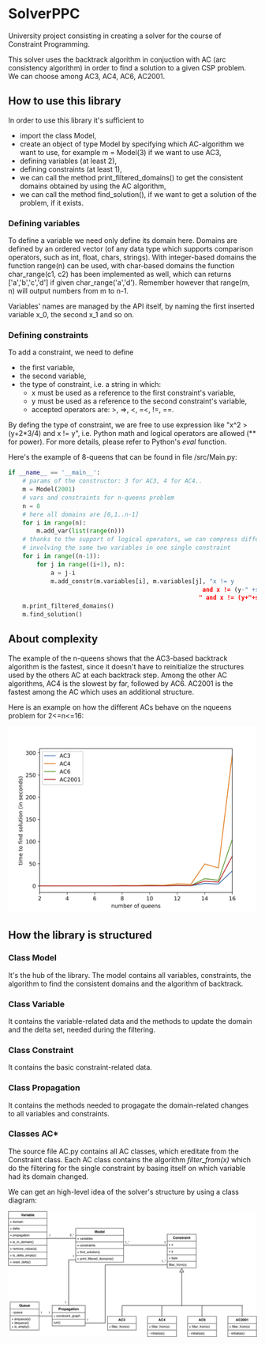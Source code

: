 # SolverPPC
University project consisting in creating a solver for the course of Constraint Programming.

This solver uses the backtrack algorithm in conjuction with AC (arc consistency algorithm) 
in order to find a solution to a given CSP problem. We can choose among AC3, AC4, AC6, AC2001.

## How to use this library
In order to use this library it's sufficient to
* import the class Model,
* create an object of type Model by specifying which AC-algorithm we want to use, for example m = Model(3) if we want to use AC3,
* defining variables (at least 2),
* defining constraints (at least 1),
* we can call the method print_filtered_domains() to get the consistent domains obtained by using the AC algorithm,
* we can call the method find_solution(), if we want to get a solution of the problem, if it exists.

### Defining variables
To define a variable we need only define its domain here.
Domains are defined by an ordered vector (of any data type which supports comparison operators, such as int, float, chars, strings).
With integer-based domains the function range(n) can be used, with char-based domains the function char_range(c1, c2) has been implemented as well, which can returns ['a','b','c','d'] if given char_range('a','d'). Remember however that range(m, n) will output numbers from m to n-1.

Variables' names are managed by the API itself, by naming the first inserted variable x_0, the second x_1 and so on.

### Defining constraints
 To add a constraint, we need to define
 * the first variable, 
 * the second variable,
 * the type of constraint, i.e. a string in which:
    - x must be used as a reference to the first constraint's variable,
    - y must be used as a reference to the second constraint's variable,
    - accepted operators are: >, =>, <, =<, !=, ==.

By defing the type of constraint, we are free to use expression like "x^2 > (y+2*3/4) and x != y", i.e. Python math and logical operators are allowed (\*\* for power). For more details, please refer to Python's *eval* function.

Here's the example of 8-queens that can be found in file /src/Main.py:
```python
if __name__ == '__main__':
    # params of the constructor: 3 for AC3, 4 for AC4..
    m = Model(2001)
    # vars and constraints for n-queens problem
    n = 8
    # here all domains are [0,1..n-1]
    for i in range(n):
        m.add_var(list(range(n)))
    # thanks to the support of logical operators, we can compress different constraints
    # involving the same two variables in one single constraint
    for i in range((n-1)):
        for j in range((i+1), n):
            a = j-i
            m.add_constr(m.variables[i], m.variables[j], "x != y 
                                                       and x != (y-" +str(a) + ')' + 
                                                      " and x != (y+"+str(a) + ')')
    m.print_filtered_domains()
    m.find_solution()
```
## About complexity 
The example of the n-queens shows that the AC3-based backtrack algorithm is the fastest, since it doesn't have to reinitialize the structures used by the others AC at each backtrack step. Among the other AC algorithms, AC4 is the slowest by far, followed by AC6. AC2001 is the fastest among the AC which uses an additional structure.

Here is an example on how the different ACs behave on the nqueens problem for 2<=n<=16:

![Image of Performance](https://github.com/AleVq/SolverPPC/blob/master/results.png)

## How the library is structured
### Class Model
It's the hub of the library. The model contains all variables, constraints, the algorithm to find the consistent domains and the algorithm of backtrack.
### Class Variable
It contains the variable-related data and the methods to update the domain and the delta set, needed during the filtering.
### Class Constraint
It contains the basic constraint-related data. 
### Class Propagation 
It contains the methods needed to progagate the domain-related changes to all variables and constraints.
### Classes AC\*
The source file AC.py contains all AC classes, which ereditate from the Constraint class. Each AC class contains the algorithm *filter_from(x)* which do the filtering for the single constraint by basing itself on which variable had its domain changed.

We can get an high-level idea of the solver's structure by using a class diagram:

![Image of Classes](https://github.com/AleVq/SolverPPC/blob/master/class_diagram.png)

